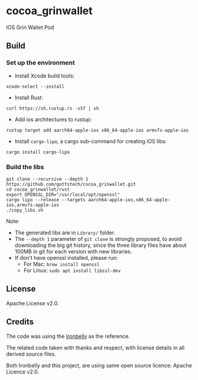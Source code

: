 # cocoa_grinwallet
IOS Grin Wallet Pod

## Build
### Set up the environment

- Install Xcode build tools:

`xcode-select --install`

- Install Rust:

`curl https://sh.rustup.rs -sSf | sh`

- Add ios architectures to rustup:

`rustup target add aarch64-apple-ios x86_64-apple-ios armv7s-apple-ios`

- Install `cargo-lipo`, a cargo sub-command for creating iOS libs:

`cargo install cargo-lipo`

### Build the libs

```
git clone --recursive --depth 1 https://github.com/gottstech/cocoa_grinwallet.git
cd cocoa_grinwallet/rust
export OPENSSL_DIR="/usr/local/opt/openssl"
cargo lipo --release --targets aarch64-apple-ios,x86_64-apple-ios,armv7s-apple-ios
./copy_libs.sh
```

Note:
- The generated libs are in `Library/` folder.
- The `--depth 1` parameter of `git clone` is strongly proposed, to avoid downloading the big git history, since the three library files have about 100MB in git for each version with new libraries.
- If don't have openssl installed, please run:
  - For Mac: `brew install openssl`
  - For Linux: `sudo apt install libssl-dev`

## License

Apache License v2.0.

## Credits

The code was using the [Ironbelly](https://github.com/cyclefortytwo/ironbelly) as the reference.

The related code taken with thanks and respect, with license details in all derived source files.

Both Ironbelly and this project, are using same open source licence: Apache Licence v2.0.


